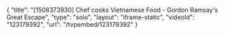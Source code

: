 {
    "title": "[1508373930] Chef cooks Vietnamese Food - Gordon Ramsay's Great Escape",
    "type": "solo",
    "layout": "iframe-static",
    "videoId": "123179392",
    "url": "\/tvpembed\/123179392"
}